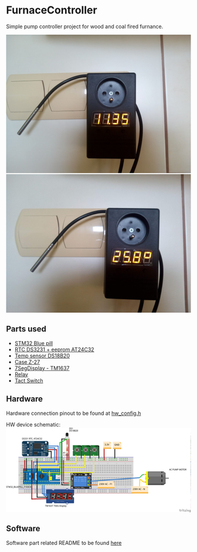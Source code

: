 # FurnaceController
Simple pump controller project for wood and coal fired furnance.

![img1](docs/photos/p1.jpg)
![img2](docs/photos/p2.jpg)


## Parts used
* [STM32 Blue pill](https://os.mbed.com/users/hudakz/code/STM32F103C8T6_Hello/)
* [RTC DS3231 + eeprom AT24C32](http://electropark.pl/rtc-zegary-czasu-rzeczywistego/4409-modul-rtc-wysokiej-precyzji-z-i2c-ds3231.html)
* [Temp sensor DS18B20](http://electropark.pl/czujniki-temperatury/10323-sonda-temperatury-ds18b20-wodoodporna-5m.html)
* [Case Z-27](http://electropark.pl/obudowy-do-zasilaczy/4262-obudowa-z27-121x71x45mm-czarna-z27-do-zasilacza.html)
* [7SegDisplay - TM1637](http://electropark.pl/modul-wyswietlaczy/14115-modul-wyswietlacza-7-segmentowego-zolty-50x19mm-kropki.html)
* [Relay](http://electropark.pl/moduly-wejsc-wyjsc/3083-modul-1-przekaznika-5v.html)
* [Tact Switch](http://electropark.pl/tact-switch/81-tact-switch-6x6x14mm-czarny.html)

## Hardware
Hardware connection pinout to be found at [hw_config.h](furnance-controller-app/src/hw_config.h)

HW device schematic:
![schematic](docs/photos/furnance_controller_bb.png)

## Software
Software part related README to be found [here](furnance-controller-app/README.md)